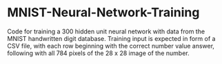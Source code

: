 # MNIST-Neural-Network-Training

Code for training a 300 hidden unit neural network with data from the MNIST handwritten digit database. Training input is expected in form of a CSV file, with each row beginning with the correct number value answer, following with all 784 pixels of the 28 x 28 image of the number.

